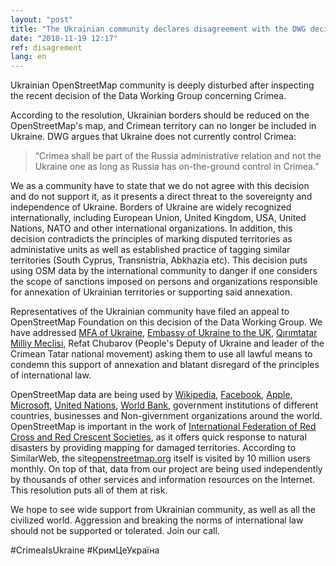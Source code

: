```yaml
---
layout: "post"
title: "The Ukrainian community declares disagreement with the DWG decision"
date: "2018-11-19 12:17"
ref: disagrement
lang: en
---
```

Ukrainian OpenStreetMap community is deeply disturbed after inspecting the recent decision of the Data Working Group concerning Crimea.

According to the resolution, Ukrainian borders should be reduced on the OpenStreetMap's map, and Crimean territory can no longer be included in Ukraine. DWG argues that Ukraine does not currently control Crimea:

> “Crimea shall be part of the Russia administrative relation and not the Ukraine one as long as Russia has on-the-ground control in Crimea.”

We as a community have to state that we do not agree with this decision and do not support it, as it presents a direct threat to the sovereignty and independence of Ukraine. Borders of Ukraine are widely recognized internationally, including European Union, United Kingdom, USA, United Nations, NATO and other international organizations. In addition, this decision contradicts the principles of marking disputed territories as administative units as well as established practice of tagging similar territories (South Cyprus, Transnistria, Abkhazia etc). This decision puts using OSM data by the international community to danger if one considers the scope of sanctions imposed on persons and organizations responsible for annexation of Ukrainian territories or supporting said annexation.

Representatives of the Ukrainian community have filed an appeal to OpenStreetMap Foundation on this decision of the Data Working Group. We have addressed [MFA of Ukraine](https://www.facebook.com/UkraineMFA), [Embassy of Ukraine to the UK](https://www.facebook.com/ukraine.in.uk/), [Qırımtatar Milliy Meclisi](https://www.facebook.com/meclis.org), Refat Chubarov (People's Deputy of Ukraine and leader of the Crimean Tatar national movement) asking them to use all lawful means to condemn this support of annexation and blatant disregard of the principles of international law.

OpenStreetMap data are being used by [Wikipedia](https://www.facebook.com/wikipedia/?), [Facebook](https://www.facebook.com/facebook/), [Apple](https://www.facebook.com/apple/), [Microsoft](https://www.facebook.com/Microsoft/), [United Nations](https://www.facebook.com/unitednations/), [World Bank](https://www.facebook.com/worldbank/), government institutions of different countries, businesses and Non-givernment organizations around the world. OpenStreetMap is important in the work of [International Federation of Red Cross and Red Crescent Societies](https://www.facebook.com/IFRC/), as it offers quick response to natural disasters by providing mapping for damaged territories. According to SimilarWeb, the site[openstreetmap.org](https://www.openstreetmap.org/) itself is visited by 10 million users monthly. On top of that, data from our project are being used independently by thousands of other services and information resources on the Internet. This resolution puts all of them at risk.

We hope to see wide support from Ukrainian community, as well as all the civilized world. Aggression and breaking the norms of international law should not be supported or tolerated. Join our call.

#CrimeaIsUkraine #КримЦеУкраїна
